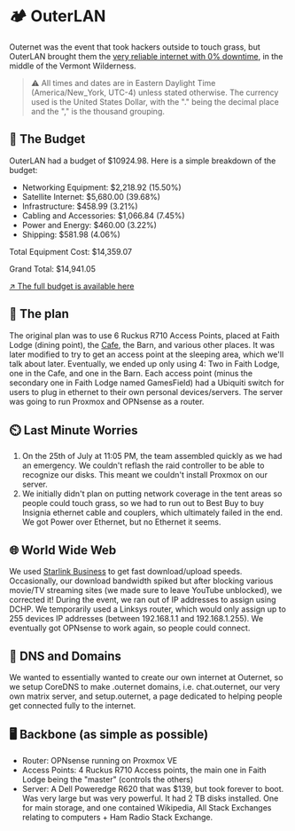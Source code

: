 # 🏕️ OuterLAN

Outernet was the event that took hackers outside to touch grass, but OuterLAN brought them the [very reliable internet with 0% downtime](https://cloud-k3dt557ph-hack-club-bot.vercel.app/0img_9387.jpg), in the middle of the Vermont Wilderness.

> ⚠️ All times and dates are in Eastern Daylight Time (America/New_York, UTC-4) unless stated otherwise. The currency used is the United States Dollar, with the "." being the decimal place and the "," is the thousand grouping.

## 💸 The Budget
OuterLAN had a budget of $10924.98. Here is a simple breakdown of the budget:

- Networking Equipment: $2,218.92 (15.50%)
- Satellite Internet: $5,680.00 (39.68%)
- Infrastructure: $458.99 (3.21%)
- Cabling and Accessories: $1,066.84 (7.45%)
- Power and Energy: $460.00 (3.22%)
- Shipping: $581.98 (4.06%)

Total Equipment Cost: $14,359.07

Grand Total: $14,941.05

[↗️ The full budget is available here](https://docs.google.com/spreadsheets/d/1Gf1x8dKi89572b3kToda9X_eevY1oXE4HmD5KoMCSac/edit#gid=0)

## 📄 The plan
The original plan was to use 6 Ruckus R710 Access Points, placed at Faith Lodge (dining point), the [Cafe](https://hackclub.slack.com/archives/C058MNEP9MZ), the Barn, and various other places. It was later modified to try to get an access point at the sleeping area, which we'll talk about later. Eventually, we ended up only using 4: Two in Faith Lodge, one in the Cafe, and one in the Barn. Each access point (minus the secondary one in Faith Lodge named GamesField) had a Ubiquiti switch for users to plug in ethernet to their own personal devices/servers. The server was going to run Proxmox and OPNsense as a router.

## ⏲️ Last Minute Worries
1. On the 25th of July at 11:05 PM, the team assembled quickly as we had an emergency. We couldn't reflash the raid controller to be able to recognize our disks. This meant we couldn't install Proxmox on our server.
2. We initially didn't plan on putting network coverage in the tent areas so people could touch grass, so we had to run out to Best Buy to buy Insignia ethernet cable and couplers, which ultimately failed in the end. We got Power over Ethernet, but no Ethernet it seems.

## 🌐 World Wide Web
We used [Starlink Business](https://www.starlink.com/business) to get fast download/upload speeds. Occasionally, our download bandwidth spiked but after blocking various movie/TV streaming sites (we made sure to leave YouTube unblocked), we corrected it! During the event, we ran out of IP addresses to assign using DCHP. We temporarily used a Linksys router, which would only assign up to 255 devices IP addresses (between 192.168.1.1 and 192.168.1.255). We eventually got OPNsense to work again, so people could connect.

## 🤝 DNS and Domains
We wanted to essentially wanted to create our own internet at Outernet, so we setup CoreDNS to make .outernet domains, i.e. chat.outernet, our very own matrix server, and setup.outernet, a page dedicated to helping people get connected fully to the internet.

## 🖥️ Backbone (as simple as possible)
* Router: OPNsense running on Proxmox VE
* Access Points: 4 Ruckus R710 Access points, the main one in Faith Lodge being the "master" (controls the others)
* Server: A Dell Poweredge R620 that was $139, but took forever to boot. Was very large but was very powerful. It had 2 TB disks installed. One for main storage, and one contained Wikipedia, All Stack Exchanges relating to computers + Ham Radio Stack Exchange.
